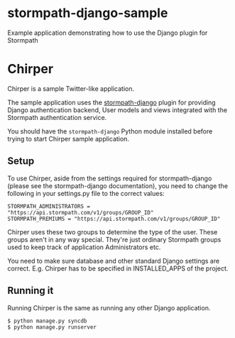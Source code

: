 stormpath-django-sample
=======================

Example application demonstrating how to use the Django plugin for Stormpath

# Chirper

Chirper is a sample Twitter-like application.

The sample application uses the
[stormpath-django](https://github.com/stormpath/stormpath-django) plugin for
providing Django authentication backend, User models and views integrated
with the Stormpath authentication service.

You should have the `stormpath-django` Python module installed before trying
to start Chirper sample application.

## Setup

To use Chirper, aside from the settings required for stormpath-django (please
see the stormpath-django documentation), you need to change the following in
your settings.py file to the correct values:

    STORMPATH_ADMINISTRATORS = "https://api.stormpath.com/v1/groups/GROUP_ID"
    STORMPATH_PREMIUMS = "https://api.stormpath.com/v1/groups/GROUP_ID"

Chirper uses these two groups to determine the type of the user.
These groups aren't in any way special. They're just ordinary Stormpath
groups used to keep track of application Administrators etc.

You need to make sure database and other standard Django settings are correct.
E.g. Chirper has to be specified in INSTALLED_APPS of the project.

## Running it

Running Chirper is the same as running any other Django application.

```sh
$ python manage.py syncdb
$ python manage.py runserver
```
